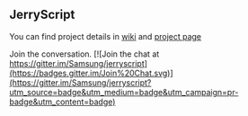 ## JerryScript

You can find project details in [wiki](http://samsung.github.io/jerryscript/ "Jerry Script") and [project page](http://www.jerryscript.net)

Join the conversation.
[![Join the chat at https://gitter.im/Samsung/jerryscript](https://badges.gitter.im/Join%20Chat.svg)](https://gitter.im/Samsung/jerryscript?utm_source=badge&utm_medium=badge&utm_campaign=pr-badge&utm_content=badge)


